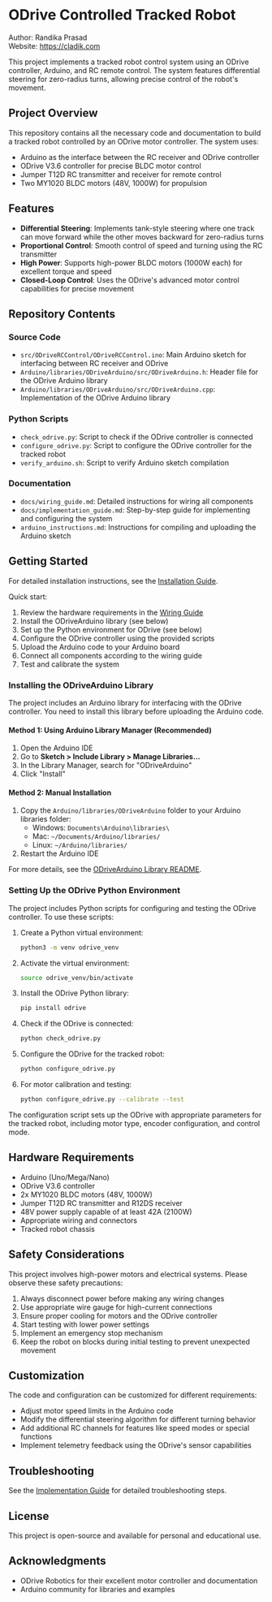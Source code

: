 # ODrive Controlled Tracked Robot

Author: Randika Prasad  
Website: https://cladik.com

This project implements a tracked robot control system using an ODrive controller, Arduino, and RC remote control. The system features differential steering for zero-radius turns, allowing precise control of the robot's movement.

## Project Overview

This repository contains all the necessary code and documentation to build a tracked robot controlled by an ODrive motor controller. The system uses:

- Arduino as the interface between the RC receiver and ODrive controller
- ODrive V3.6 controller for precise BLDC motor control
- Jumper T12D RC transmitter and receiver for remote control
- Two MY1020 BLDC motors (48V, 1000W) for propulsion

## Features

- **Differential Steering**: Implements tank-style steering where one track can move forward while the other moves backward for zero-radius turns
- **Proportional Control**: Smooth control of speed and turning using the RC transmitter
- **High Power**: Supports high-power BLDC motors (1000W each) for excellent torque and speed
- **Closed-Loop Control**: Uses the ODrive's advanced motor control capabilities for precise movement

## Repository Contents

### Source Code

- `src/ODriveRCControl/ODriveRCControl.ino`: Main Arduino sketch for interfacing between RC receiver and ODrive
- `Arduino/libraries/ODriveArduino/src/ODriveArduino.h`: Header file for the ODrive Arduino library
- `Arduino/libraries/ODriveArduino/src/ODriveArduino.cpp`: Implementation of the ODrive Arduino library

### Python Scripts

- `check_odrive.py`: Script to check if the ODrive controller is connected
- `configure_odrive.py`: Script to configure the ODrive controller for the tracked robot
- `verify_arduino.sh`: Script to verify Arduino sketch compilation

### Documentation

- `docs/wiring_guide.md`: Detailed instructions for wiring all components
- `docs/implementation_guide.md`: Step-by-step guide for implementing and configuring the system
- `arduino_instructions.md`: Instructions for compiling and uploading the Arduino sketch

## Getting Started

For detailed installation instructions, see the [Installation Guide](INSTALLATION.md).

Quick start:

1. Review the hardware requirements in the [Wiring Guide](docs/wiring_guide.md)
2. Install the ODriveArduino library (see below)
3. Set up the Python environment for ODrive (see below)
4. Configure the ODrive controller using the provided scripts
5. Upload the Arduino code to your Arduino board
6. Connect all components according to the wiring guide
7. Test and calibrate the system

### Installing the ODriveArduino Library

The project includes an Arduino library for interfacing with the ODrive controller. You need to install this library before uploading the Arduino code.

#### Method 1: Using Arduino Library Manager (Recommended)

1. Open the Arduino IDE
2. Go to **Sketch > Include Library > Manage Libraries...**
3. In the Library Manager, search for "ODriveArduino"
4. Click "Install"

#### Method 2: Manual Installation

1. Copy the `Arduino/libraries/ODriveArduino` folder to your Arduino libraries folder:
   - Windows: `Documents\Arduino\libraries\`
   - Mac: `~/Documents/Arduino/libraries/`
   - Linux: `~/Arduino/libraries/`
2. Restart the Arduino IDE

For more details, see the [ODriveArduino Library README](Arduino/libraries/ODriveArduino/README.md).

### Setting Up the ODrive Python Environment

The project includes Python scripts for configuring and testing the ODrive controller. To use these scripts:

1. Create a Python virtual environment:
   ```bash
   python3 -m venv odrive_venv
   ```

2. Activate the virtual environment:
   ```bash
   source odrive_venv/bin/activate
   ```

3. Install the ODrive Python library:
   ```bash
   pip install odrive
   ```

4. Check if the ODrive is connected:
   ```bash
   python check_odrive.py
   ```

5. Configure the ODrive for the tracked robot:
   ```bash
   python configure_odrive.py
   ```

6. For motor calibration and testing:
   ```bash
   python configure_odrive.py --calibrate --test
   ```

The configuration script sets up the ODrive with appropriate parameters for the tracked robot, including motor type, encoder configuration, and control mode.

## Hardware Requirements

- Arduino (Uno/Mega/Nano)
- ODrive V3.6 controller
- 2x MY1020 BLDC motors (48V, 1000W)
- Jumper T12D RC transmitter and R12DS receiver
- 48V power supply capable of at least 42A (2100W)
- Appropriate wiring and connectors
- Tracked robot chassis

## Safety Considerations

This project involves high-power motors and electrical systems. Please observe these safety precautions:

1. Always disconnect power before making any wiring changes
2. Use appropriate wire gauge for high-current connections
3. Ensure proper cooling for motors and the ODrive controller
4. Start testing with lower power settings
5. Implement an emergency stop mechanism
6. Keep the robot on blocks during initial testing to prevent unexpected movement

## Customization

The code and configuration can be customized for different requirements:

- Adjust motor speed limits in the Arduino code
- Modify the differential steering algorithm for different turning behavior
- Add additional RC channels for features like speed modes or special functions
- Implement telemetry feedback using the ODrive's sensor capabilities

## Troubleshooting

See the [Implementation Guide](docs/implementation_guide.md) for detailed troubleshooting steps.

## License

This project is open-source and available for personal and educational use.

## Acknowledgments

- ODrive Robotics for their excellent motor controller and documentation
- Arduino community for libraries and examples
